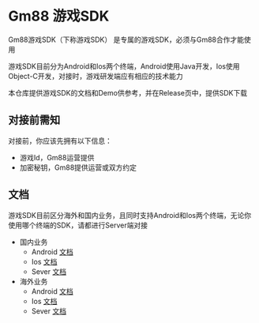 # Gm88 游戏SDK

Gm88游戏SDK（下称游戏SDK） 是专属的游戏SDK，必须与Gm88合作才能使用

游戏SDK目前分为Android和Ios两个终端，Android使用Java开发，Ios使用Object-C开发，对接时，游戏研发端应有相应的技术能力

本仓库提供游戏SDK的文档和Demo供参考，并在Release页中，提供SDK下载

## 对接前需知

对接前，你应该先拥有以下信息：
- 游戏Id，Gm88运营提供
- 加密秘钥，Gm88提供运营或双方约定

## 文档

游戏SDK目前区分海外和国内业务，且同时支持Android和Ios两个终端，无论你使用哪个终端的SDK，请都进行Server端对接

- 国内业务
    - Android [文档](https://github.com/gm88tp/GameSDKDoc/Android/Domestic/README.md)
    - Ios [文档](https://github.com/gm88tp/GameSDKDoc/Ios/Domestic/README.md)
    - Sever [文档](https://github.com/gm88tp/GameSDKDoc/Server/Domestic/README.md)
- 海外业务
    - Android [文档](https://github.com/gm88tp/GameSDKDoc/Android/Global/README.md)
    - Ios [文档](https://github.com/gm88tp/GameSDKDoc/Ios/Global/README.md)
    - Sever [文档](https://github.com/gm88tp/GameSDKDoc/Global/Domestic/README.md)


